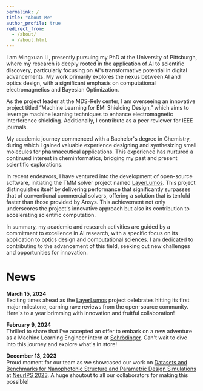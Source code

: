 ```yaml
---
permalink: /
title: "About Me"
author_profile: true
redirect_from: 
  - /about/
  - /about.html
---
```


I am Mingxuan Li, presently pursuing my PhD at the University of Pittsburgh, where my research is deeply rooted in the application of AI to scientific discovery, particularly focusing on AI's transformative potential in digital advancements. My work primarily explores the nexus between AI and optics design, with a significant emphasis on computational electromagnetics and Bayesian Optimization.

As the project leader at the MDS-Rely center, I am overseeing an innovative project titled “Machine Learning for EMI Shielding Design,” which aims to leverage machine learning techniques to enhance electromagnetic interference shielding. Additionally, I contribute as a peer reviewer for IEEE journals.

My academic journey commenced with a Bachelor's degree in Chemistry, during which I gained valuable experience designing and synthesizing small molecules for pharmaceutical applications. This experience has nurtured a continued interest in cheminformatics, bridging my past and present scientific explorations.

In recent endeavors, I have ventured into the development of open-source software, initiating the TMM solver project named [LayerLumos](https://github.com/Mil152/LayerLumos). This project distinguishes itself by delivering performance that significantly surpasses that of conventional commercial solvers, offering a solution that is tenfold faster than those provided by Ansys. This achievement not only underscores the project's innovative approach but also its contribution to accelerating scientific computation.

In summary, my academic and research activities are guided by a commitment to excellence in AI research, with a specific focus on its application to optics design and computational sciences. I am dedicated to contributing to the advancement of this field, seeking out new challenges and opportunities for innovation.


News
======
**March 15, 2024**  
Exciting times ahead as the [LayerLumos](https://github.com/Mil152/LayerLumos) project celebrates hitting its first major milestone, earning rave reviews from the open-source community. Here's to a year brimming with innovation and fruitful collaboration!

**February 9, 2024**  
Thrilled to share that I've accepted an offer to embark on a new adventure as a Machine Learning Engineer intern at [Schrödinger](https://newsite.schrodinger.com/). Can't wait to dive into this journey and explore what's in store!

**December 13, 2023**  
Proud moment for our team as we showcased our work on [Datasets and Benchmarks for Nanophotonic Structure and Parametric Design Simulations](https://proceedings.neurips.cc/paper_files/paper/2023/file/0f12c9975ff4f2e44a5a26ef01b0b249-Paper-Datasets_and_Benchmarks.pdf) at [NeurIPS 2023](https://neurips.cc/Conferences/2023). A huge shoutout to all our collaborators for making this possible!
